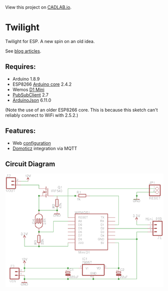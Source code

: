 View this project on [CADLAB.io](https://cadlab.io/project/1212).

# Twilight
Twilight for ESP. A new spin on an old idea.

See [blog articles](https://programmablehardware.blogspot.ie/search?q=twilight).

## Requires:
- Arduino 1.8.9
- ESP8266 [Arduino core](https://github.com/esp8266/Arduino) 2.4.2
- Wemos [D1 Mini](https://wiki.wemos.cc/products:d1:d1_mini)
- [PubSubClient](https://pubsubclient.knolleary.net) 2.7
- [ArduinoJson](https://github.com/bblanchon/ArduinoJson) 6.11.0

(Note the use of an older ESP8266 core. This is because this sketch can't
reliably connect to WiFi with 2.5.2.)

## Features:
- Web [configuration](https://github.com/jscrane/WebConfiguredESP)
- [Domoticz](https://domoticz.com) integration via MQTT

## Circuit Diagram
![Schematic](eagle/schematic.png)


